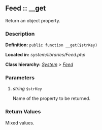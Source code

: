 
Feed :: __get
-------------------------------------------

Return an object property.


### Description ###

**Definition:** `public function __get($strKey)`

**Located in:** *system/libraries/Feed.php*

**Class hierarchy:** *[System](../System.md) > [Feed](../Feed.md)*


### Parameters ###

1. *string* `$strKey`

	Name of the property to be returned.


### Return Values ###

Mixed values.

